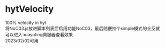 # hytVelocity
100% velocity in hyt  
将NoC03.js放进脚本列表后启用功能NoC03，最后随便拉个simple模式的全反就可以进入huayuting伺服器查看效果  
2023/02/02可用

